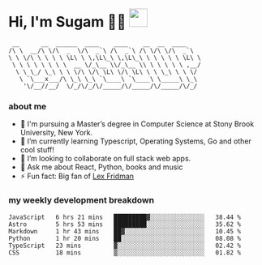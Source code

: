 <h1>
  Hi, I'm Sugam 👨‍💻
  <img src="https://media.giphy.com/media/hvRJCLFzcasrR4ia7z/giphy.gif" width="36px"/>
</h1>

```
 __      __  ______  ____    ____    __  __  ____
/\ \  __/\ \/\  _  \/\  _`\ /\  _`\ /\ \/\ \/\  _`\
\ \ \/\ \ \ \ \ \L\ \ \,\L\_\ \,\L\_\ \ \ \ \ \ \L\ \
 \ \ \ \ \ \ \ \  __ \/_\__ \\/_\__ \\ \ \ \ \ \ ,__/
  \ \ \_/ \_\ \ \ \/\ \/\ \L\ \/\ \L\ \ \ \_\ \ \ \/
   \ `\___x___/\ \_\ \_\ `\____\ `\____\ \_____\ \_\
    '\/__//__/  \/_/\/_/\/_____/\/_____/\/_____/\/_/

```
### about me
- 🏫 I'm pursuing a Master’s degree in Computer Science at Stony Brook University, New York.
- 🌱 I’m currently learning Typescript, Operating Systems, Go and other cool stuff!
- 👯 I’m looking to collaborate on full stack web apps.
- 💬 Ask me about React, Python, books and music
- ⚡ Fun fact: Big fan of [Lex Fridman](https://twitter.com/lexfridman)

<!-- - 📫 How to reach me: ... -->
<!-- - 😄 Pronouns: ... -->


### my weekly development breakdown
<!--START_SECTION:waka-->

```text
JavaScript   6 hrs 21 mins   █████████▓░░░░░░░░░░░░░░░   38.44 %
Astro        5 hrs 53 mins   █████████░░░░░░░░░░░░░░░░   35.62 %
Markdown     1 hr 43 mins    ██▓░░░░░░░░░░░░░░░░░░░░░░   10.45 %
Python       1 hr 20 mins    ██░░░░░░░░░░░░░░░░░░░░░░░   08.08 %
TypeScript   23 mins         ▓░░░░░░░░░░░░░░░░░░░░░░░░   02.42 %
CSS          18 mins         ▒░░░░░░░░░░░░░░░░░░░░░░░░   01.82 %
```

<!--END_SECTION:waka-->

